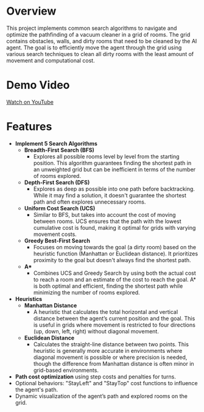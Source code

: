 # Overview
This project implements common search algorithms to navigate and optimize the pathfinding of a vacuum cleaner in a grid of rooms. The grid contains obstacles, walls, and dirty rooms that need to be cleaned by the AI agent. The goal is to efficiently move the agent through the grid using various search techniques to clean all dirty rooms with the least amount of movement and computational cost.

# Demo Video
[Watch on YouTube](https://youtu.be/Q3oI7dRpWWY)

# Features
- **Implement 5 Search Algorithms**
    - **Breadth-First Search (BFS)**
      - Explores all possible rooms level by level from the starting position. This algorithm guarantees finding the shortest path in an unweighted grid but can be inefficient in terms of the number of rooms explored.
    - **Depth-First Search (DFS)**
      - Explores as deep as possible into one path before backtracking. While it may find a solution, it doesn't guarantee the shortest path and often explores unnecessary rooms.
    - **Uniform Cost Search (UCS)**
      - Similar to BFS, but takes into account the cost of moving between rooms. UCS ensures that the path with the lowest cumulative cost is found, making it optimal for grids with varying movement costs.
    - **Greedy Best-First Search**
      - Focuses on moving towards the goal (a dirty room) based on the heuristic function (Manhattan or Euclidean distance). It prioritizes proximity to the goal but doesn't always find the shortest path.
    - __A*__
      - Combines UCS and Greedy Search by using both the actual cost to reach a room and an estimate of the cost to reach the goal. A* is both optimal and efficient, finding the shortest path while minimizing the number of rooms explored.
- **Heuristics**
    - **Manhattan Distance**
      - A heuristic that calculates the total horizontal and vertical distance between the agent’s current position and the goal. This is useful in grids where movement is restricted to four directions (up, down, left, right) without diagonal movement.
    - **Euclidean Distance**
      - Calculates the straight-line distance between two points. This heuristic is generally more accurate in environments where diagonal movement is possible or where precision is needed, though the difference from Manhattan distance is often minor in grid-based environments.
- **Path cost optimization** using step costs and penalties for turns.
- Optional behaviors: "StayLeft" and "StayTop" cost functions to influence the agent's path.
- Dynamic visualization of the agent’s path and explored rooms on the grid.
